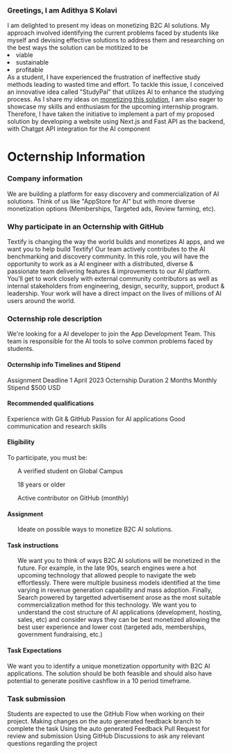 <h3>Greetings, I am Adithya S Kolavi</h3>
I am delighted to present my ideas on monetizing B2C AI solutions. My approach involved identifying the current problems faced by students like myself and devising effective solutions to address them and researching on the best ways the solution can be motitized to be 
<li>viable</li>
<li>sustainable</li>
<li>profitable</li>
As a student, I have experienced the frustration of ineffective study methods leading to wasted time and effort. To tackle this issue, I conceived an innovative idea called "StudyPal" that utilizes AI to enhance the studying process. As I share my ideas on <a href="https://github.com/adithya-s-k/textify/blob/8fc296f35856cca6b27649b13bdc1c5d1d3d8f76/README.md" target="_blank">monetizing this solution</a>, I am also eager to showcase my skills and enthusiasm for the upcoming internship program. Therefore, I have taken the initiative to implement a part of my proposed solution by developing a website using Next.js and Fast API as the backend, with Chatgpt API integration for the AI component

<h1>Octernship Information</h1>

<h3>Company information</h3>
We are building a platform for easy discovery and commercialization of AI solutions. Think of us like "AppStore for AI" but with more diverse monetization options (Memberships, Targeted ads, Review farming, etc).

<h3>Why participate in an Octernship with GitHub</h3>
Textify is changing the way the world builds and monetizes AI apps, and we want you to help build Textify! Our team actively contributes to the AI benchmarking and discovery community. In this role, you will have the opportunity to work as a AI engineer with a distributed, diverse & passionate team delivering features & improvements to our AI platform. You’ll get to work closely with external community contributors as well as internal stakeholders from engineering, design, security, support, product & leadership. Your work will have a direct impact on the lives of millions of AI users around the world.

<h3>Octernship role description</h3>
We're looking for a AI developer to join the App Development Team. This team is responsible for the AI tools to solve common problems faced by students.

<h4>Octernship info	Timelines and Stipend</h4>
Assignment Deadline	1 April 2023
Octernship Duration	2 Months
Monthly Stipend	$500 USD

<h4>Recommended qualifications</h4>
Experience with Git & GitHub
Passion for AI applications
Good communication and research skills

<h4>Eligibility</h4>
To participate, you must be:
<ul>A verified student on Global Campus</ul>
<ul>18 years or older</ul>
<ul>Active contributor on GitHub (monthly)</ul>

<h4>Assignment</h4>
<ul>Ideate on possible ways to monetize B2C AI solutions. </ul>

<h4>Task instructions</h4>
<ul> We want you to think of ways B2C AI solutions will be monetized in the future.
For example, in the late 90s, search engines were a hot upcoming technology that allowed people to navigate the web effortlessly. There were multiple business models identified at the time varying in revenue generation capability and mass adoption. Finally, Search powered by targetted advertisement arose as the most suitable commercialization method for this technology.
We want you to understand the cost structure of AI applications (development, hosting, sales, etc) and consider ways they can be best monetized allowing the best user experience and lower cost (targeted ads, memberships, government fundraising, etc.)

</ul>

<h4>Task Expectations</h4>
We want you to identify a unique monetization opportunity with B2C AI applications. The solution should be both feasible and should also have potential to generate positive cashflow in a 10 period timeframe.

<h3>Task submission</h4>

Students are expected to use the GitHub Flow when working on their project.
Making changes on the auto generated feedback branch to complete the task
Using the auto generated Feedback Pull Request for review and submission
Using GitHub Discussions to ask any relevant questions regarding the project
